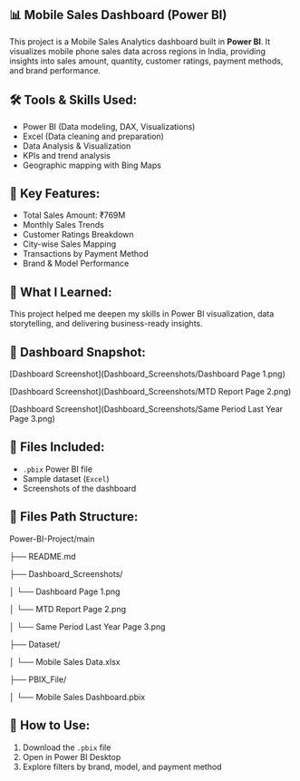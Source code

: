 ## 📊 Mobile Sales Dashboard (Power BI)

This project is a Mobile Sales Analytics dashboard built in **Power BI**. It visualizes mobile phone sales data across regions in India, providing insights into sales amount, quantity, customer ratings, payment methods, and brand performance.

## 🛠️ Tools & Skills Used:
- Power BI (Data modeling, DAX, Visualizations)
- Excel (Data cleaning and preparation)
- Data Analysis & Visualization
- KPIs and trend analysis
- Geographic mapping with Bing Maps

## 📌 Key Features:
- Total Sales Amount: ₹769M
- Monthly Sales Trends
- Customer Ratings Breakdown
- City-wise Sales Mapping
- Transactions by Payment Method
- Brand & Model Performance

## 🧠 What I Learned:
This project helped me deepen my skills in Power BI visualization, data storytelling, and delivering business-ready insights.

## 📸 Dashboard Snapshot:
[Dashboard Screenshot](Dashboard_Screenshots/Dashboard Page 1.png)

[Dashboard Screenshot](Dashboard_Screenshots/MTD Report Page 2.png)

[Dashboard Screenshot](Dashboard_Screenshots/Same Period Last Year Page 3.png)

## 📂 Files Included:
- `.pbix` Power BI file
- Sample dataset (`Excel`)
- Screenshots of the dashboard
  
## 📂 Files Path Structure:
Power-BI-Project/main

├── README.md

├── Dashboard_Screenshots/

│   └── Dashboard Page 1.png

│   └── MTD Report Page 2.png
    
│   └── Same Period Last Year Page 3.png

├── Dataset/

│   └── Mobile Sales Data.xlsx 

├── PBIX_File/

│   └── Mobile Sales Dashboard.pbix

## 📎 How to Use:
1. Download the `.pbix` file
2. Open in Power BI Desktop
3. Explore filters by brand, model, and payment method
